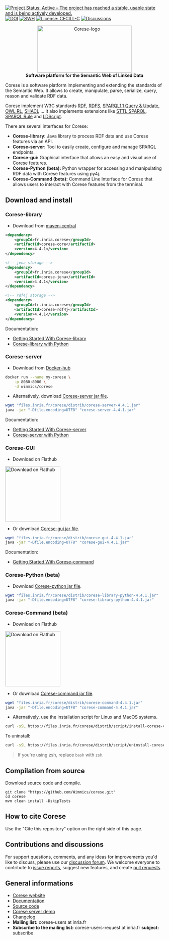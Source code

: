 <!-- markdownlint-configure-file { "MD004": { "style": "consistent" } } -->

<!-- markdownlint-disable MD033 -->
<!-- markdownlint-disable MD012 -->
<!-- markdownlint-disable MD041 -->

[![Project Status: Active – The project has reached a stable, usable state and is being actively developed.](https://www.repostatus.org/badges/latest/active.svg)](https://www.repostatus.org/#active) [![DOI](https://zenodo.org/badge/36371940.svg)](https://zenodo.org/badge/latestdoi/36371940) [![SWH](https://archive.softwareheritage.org/badge/swh:1:dir:2319e6ec1867816ffb87fa5e8bef3b6a41e4e6ce/)](https://archive.softwareheritage.org/swh:1:dir:2319e6ec1867816ffb87fa5e8bef3b6a41e4e6ce) [![License: CECILL-C](https://img.shields.io/badge/License-CECILL--C-blue.svg)](https://cecill.info/licences/Licence_CeCILL-C_V1-en.html) [![Discussions](https://img.shields.io/badge/Discussions-GitHub-blue)](https://github.com/Wimmics/corese/discussions)




<p align="center">
    <a href="https://project.inria.fr/corese/">
        <img src="https://user-images.githubusercontent.com/5692787/151987397-316a61f0-8098-4d37-a4e8-69180e33261a.svg" width="300" height="149" alt="Corese-logo">
    </a>
    <br>
    <strong>Software platform for the Semantic Web of Linked Data</strong>
</p>
<!-- markdownlint-enable MD033 -->

Corese is a software platform implementing and extending the standards of the Semantic Web. It allows to create, manipulate, parse, serialize, query, reason and validate RDF data.

Corese implement W3C standards [RDF](https://www.w3.org/RDF/), [RDFS](https://www.w3.org/2001/sw/wiki/RDFS), [SPARQL1.1 Query & Update](https://www.w3.org/2001/sw/wiki/SPARQL), [OWL RL](https://www.w3.org/2005/rules/wiki/OWLRL), [SHACL](https://www.w3.org/TR/shacl/) …
It also implements extensions like [STTL SPARQL](https://files.inria.fr/corese/doc/sttl.html), [SPARQL Rule](https://files.inria.fr/corese/doc/rule.html) and [LDScript](https://files.inria.fr/corese/doc/ldscript.html).

There are several interfaces for Corese:

- **Corese-library:** Java library to process RDF data and use Corese features via an API.
- **Corese-server:** Tool to easily create, configure and manage SPARQL endpoints.
- **Corese-gui:** Graphical interface that allows an easy and visual use of Corese features.
- **Corese-Python (beta):** Python wrapper for accessing and manipulating RDF data with Corese features using py4j.
- **Corese-Command (beta):** Command Line Interface for Corese that allows users to interact with Corese features from the terminal.

## Download and install

### Corese-library

- Download from [maven-central](https://central.sonatype.com/namespace/fr.inria.corese)

```xml
<dependency>
    <groupId>fr.inria.corese</groupId>
    <artifactId>corese-core</artifactId>
    <version>4.4.1</version>
</dependency>

<!-- jena storage -->
<dependency>
    <groupId>fr.inria.corese</groupId>
    <artifactId>corese-jena</artifactId>
    <version>4.4.1</version>
</dependency>

<!-- rdf4j storage -->
<dependency>
    <groupId>fr.inria.corese</groupId>
    <artifactId>corese-rdf4j</artifactId>
    <version>4.4.1</version>
</dependency>
```

Documentation:

- [Getting Started With Corese-library](/docs/getting%20started/Getting%20Started%20With%20Corese-library.md)
- [Corese-library with Python](/docs/corese-python/Corese-library%20with%20Python.md)

### Corese-server

- Download from [Docker-hub](https://hub.docker.com/r/wimmics/corese)

```sh
docker run --name my-corese \
    -p 8080:8080 \
    -d wimmics/corese
```

- Alternatively, download [Corese-server jar file](https://project.inria.fr/corese/download/).

```sh
wget "files.inria.fr/corese/distrib/corese-server-4.4.1.jar"
java -jar "-Dfile.encoding=UTF8" "corese-server-4.4.1.jar"
```

Documentation:

- [Getting Started With Corese-server](/docs/getting%20started/Getting%20Started%20With%20Corese-server.md)
- [Corese-server with Python](/docs/corese-python/Corese-server%20with%20Python.md)

### Corese-GUI

- Download on Flathub
<!-- markdownlint-disable MD033 -->
<a href='https://flathub.org/apps/fr.inria.corese.CoreseGui'>
   <img src='https://dl.flathub.org/assets/badges/flathub-badge-en.png' alt='Download on Flathub' width='175'/>
</a>
<!-- markdownlint-enable MD033 -->

- Or download [Corese-gui jar file](https://project.inria.fr/corese/download/).

```sh
wget "files.inria.fr/corese/distrib/corese-gui-4.4.1.jar"
java -jar "-Dfile.encoding=UTF8" "corese-gui-4.4.1.jar"
```

Documentation:

- [Getting Started With Corese-command](/docs/getting%20started/Getting%20Started%20With%20Corese-command.md)

### Corese-Python (beta)

- Download [Corese-python jar file](https://project.inria.fr/corese/download/).

```sh
wget "files.inria.fr/corese/distrib/corese-library-python-4.4.1.jar"
java -jar "-Dfile.encoding=UTF8" "corese-library-python-4.4.1.jar"
```

### Corese-Command (beta)

- Download on Flathub
<!-- markdownlint-disable MD033 -->
<a href='https://flathub.org/apps/fr.inria.corese.CoreseCommand'>
   <img src='https://dl.flathub.org/assets/badges/flathub-badge-en.png' alt='Download on Flathub' width='175'/>
</a>
<!-- markdownlint-enable MD033 -->

- Or download [Corese-command jar file](https://project.inria.fr/corese/download/).

```sh
wget "files.inria.fr/corese/distrib/corese-command-4.4.1.jar"
java -jar "-Dfile.encoding=UTF8" "corese-command-4.4.1.jar"
```

- Alternatively, use the installation script for Linux and MacOS systems.

```sh
curl -sSL https://files.inria.fr/corese/distrib/script/install-corese-command.sh | bash
```

To uninstall:

```sh
curl -sSL https://files.inria.fr/corese/distrib/script/uninstall-corese-command.sh | bash
```

> If you're using zsh, replace `bash` with `zsh`.

## Compilation from source

Download source code and compile.

```shell
git clone "https://github.com/Wimmics/corese.git"
cd corese
mvn clean install -DskipTests
```

## How to cite Corese

Use the "Cite this repository" option on the right side of this page.

## Contributions and discussions

For support questions, comments, and any ideas for improvements you'd like to discuss, please use our [discussion forum](https://github.com/Wimmics/corese/discussions/).
We welcome everyone to contribute to [issue reports](https://github.com/Wimmics/corese/issues), suggest new features, and create [pull requests](https://github.com/Wimmics/corese/pulls).

## General informations

- [Corese website](https://project.inria.fr/corese)
- [Documentation](https://project.inria.fr/corese/documentation/)
- [Source code](https://github.com/Wimmics/corese)
- [Corese server demo](http://corese.inria.fr/)
- [Changelog](https://github.com/Wimmics/corese/blob/master/CHANGELOG.md)
- **Mailing list:** corese-users at inria.fr
- **Subscribe to the mailing list:** corese-users-request at inria.fr **subject:** subscribe
